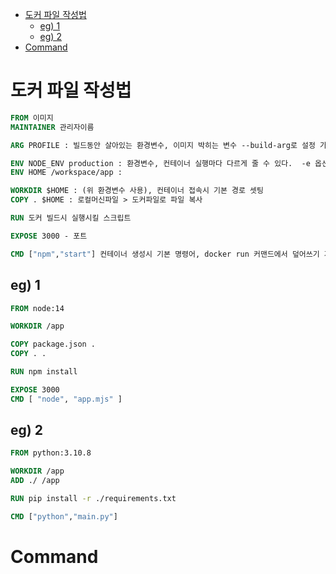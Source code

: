 - [도커 파일 작성법](#도커-파일-작성법)
  - [eg) 1](#eg-1)
  - [eg) 2](#eg-2)
- [Command](#command)

# 도커 파일 작성법


```Dockerfile
FROM 이미지
MAINTAINER 관리자이름

ARG PROFILE : 빌드동안 살아있는 환경변수, 이미지 박히는 변수 --build-arg로 설정 가능

ENV NODE_ENV production : 환경변수, 컨테이너 실행마다 다르게 줄 수 있다.  -e 옵션으로 주입가능
ENV HOME /workspace/app : 

WORKDIR $HOME : (위 환경변수 사용), 컨테이너 접속시 기본 경로 셋팅 
COPY . $HOME : 로컬머신파일 > 도커파일로 파일 복사

RUN 도커 빌드시 실행시킬 스크립트

EXPOSE 3000 - 포트

CMD ["npm","start"] 컨테이너 생성시 기본 명령어, docker run 커맨드에서 덮어쓰기 가능
```

## eg) 1

```Dockerfile
FROM node:14

WORKDIR /app

COPY package.json .
COPY . .

RUN npm install

EXPOSE 3000
CMD [ "node", "app.mjs" ]
```
## eg) 2

```Dockerfile
FROM python:3.10.8

WORKDIR /app
ADD ./ /app

RUN pip install -r ./requirements.txt

CMD ["python","main.py"]
```

# Command
